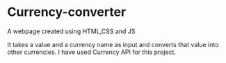 # Currency-converter
A webpage created using HTML,CSS and JS 

It takes a value and a currency name as input and converts  that value into other currencies.
I have used Currency API for this project.
